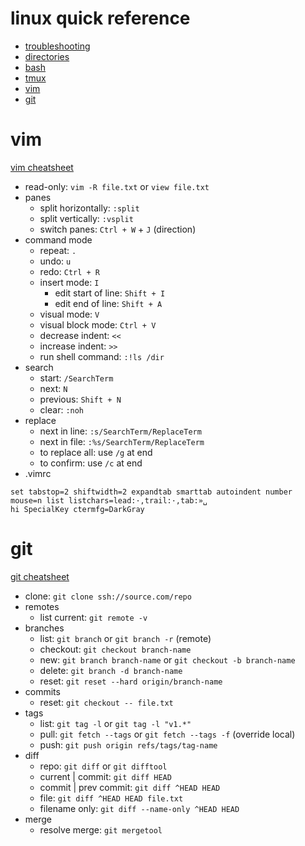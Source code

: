 # linux quick reference

- [troubleshooting](linux.md#troubleshooting)
- [directories](linux.md#directories)
- [bash](bash.md#commands)
- [tmux](tmux.md#tmux)
- [vim](#vim)
- [git](#git)

# vim

[vim cheatsheet](vim.md)

- read-only: `vim -R file.txt` or `view file.txt`
- panes
  - split horizontally: `:split`
  - split vertically: `:vsplit`
  - switch panes: `Ctrl + W` + `J` (direction)
- command mode
  - repeat: `.`
  - undo: `u`
  - redo: `Ctrl + R`
  - insert mode: `I`
    - edit start of line: `Shift + I`
    - edit end of line: `Shift + A`
  - visual mode: `V`
  - visual block mode: `Ctrl + V`
  - decrease indent: `<<`
  - increase indent: `>>`
  - run shell command: `:!ls /dir`
- search
  - start: `/SearchTerm`
  - next: `N`
  - previous: `Shift + N`
  - clear: `:noh`
- replace
  - next in line: `:s/SearchTerm/ReplaceTerm`
  - next in file: `:%s/SearchTerm/ReplaceTerm`
  - to replace all: use `/g` at end
  - to confirm: use `/c` at end
- .vimrc

```
set tabstop=2 shiftwidth=2 expandtab smarttab autoindent number mouse=n list listchars=lead:·,trail:·,tab:»␣
hi SpecialKey ctermfg=DarkGray
```

# git

[git cheatsheet](../git/git.md)

- clone: `git clone ssh://source.com/repo`
- remotes
  - list current: `git remote -v`
- branches
  - list: `git branch` or `git branch -r` (remote)
  - checkout: `git checkout branch-name`
  - new: `git branch branch-name` or `git checkout -b branch-name`
  - delete: `git branch -d branch-name`
  - reset: `git reset --hard origin/branch-name`
- commits
  - reset: `git checkout -- file.txt`
- tags
  - list: `git tag -l` or `git tag -l "v1.*"`
  - pull: `git fetch --tags` or `git fetch --tags -f` (override local)
  - push: `git push origin refs/tags/tag-name`
- diff
  - repo: `git diff` or `git difftool`
  - current | commit: `git diff HEAD`
  - commit | prev commit: `git diff ^HEAD HEAD`
  - file: `git diff ^HEAD HEAD file.txt`
  - filename only: `git diff --name-only ^HEAD HEAD`
- merge
  - resolve merge: `git mergetool`
